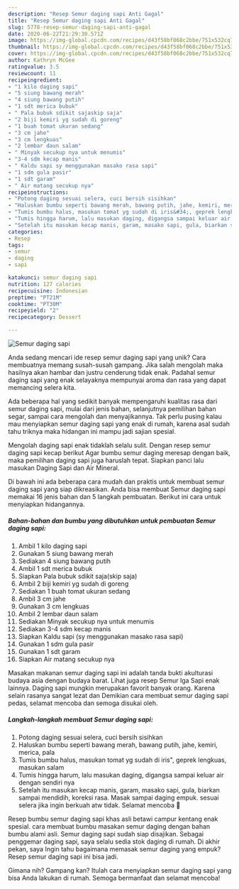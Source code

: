 ```yaml
---
description: "Resep Semur daging sapi Anti Gagal"
title: "Resep Semur daging sapi Anti Gagal"
slug: 5778-resep-semur-daging-sapi-anti-gagal
date: 2020-06-22T21:29:30.571Z
image: https://img-global.cpcdn.com/recipes/d43f58bf068c2bbe/751x532cq70/semur-daging-sapi-foto-resep-utama.jpg
thumbnail: https://img-global.cpcdn.com/recipes/d43f58bf068c2bbe/751x532cq70/semur-daging-sapi-foto-resep-utama.jpg
cover: https://img-global.cpcdn.com/recipes/d43f58bf068c2bbe/751x532cq70/semur-daging-sapi-foto-resep-utama.jpg
author: Kathryn McGee
ratingvalue: 3.5
reviewcount: 11
recipeingredient:
- "1 kilo daging sapi"
- "5 siung bawang merah"
- "4 siung bawang putih"
- "1 sdt merica bubuk"
- " Pala bubuk sdikit sajaskip saja"
- "2 biji kemiri yg sudah di goreng"
- "1 buah tomat ukuran sedang"
- "3 cm jahe"
- "3 cm lengkuas"
- "2 lembar daun salam"
- " Minyak secukup nya untuk menumis"
- "3-4 sdm kecap manis"
- " Kaldu sapi sy menggunakan masako rasa sapi"
- "1 sdm gula pasir"
- "1 sdt garam"
- " Air matang secukup nya"
recipeinstructions:
- "Potong daging sesuai selera, cuci bersih sisihkan"
- "Haluskan bumbu seperti bawang merah, bawang putih, jahe, kemiri, merica, pala"
- "Tumis bumbu halus, masukan tomat yg sudah di iris&#34;, geprek lengkuas, masukan salam"
- "Tumis hingga harum, lalu masukan daging, digangsa sampai keluar air dengan sendiri nya"
- "Setelah itu masukan kecap manis, garam, masako sapi, gula, biarkan sampai mendidih, koreksi rasa. Masak sampai daging empuk. sesuai selera jika ingin berkuah atw tidak. Selamat mencoba 🤗"
categories:
- Resep
tags:
- semur
- daging
- sapi

katakunci: semur daging sapi 
nutrition: 127 calories
recipecuisine: Indonesian
preptime: "PT21M"
cooktime: "PT30M"
recipeyield: "2"
recipecategory: Dessert

---
```



![Semur daging sapi](https://img-global.cpcdn.com/recipes/d43f58bf068c2bbe/751x532cq70/semur-daging-sapi-foto-resep-utama.jpg)

Anda sedang mencari ide resep semur daging sapi yang unik? Cara membuatnya memang susah-susah gampang. Jika salah mengolah maka hasilnya akan hambar dan justru cenderung tidak enak. Padahal semur daging sapi yang enak selayaknya mempunyai aroma dan rasa yang dapat memancing selera kita.

Ada beberapa hal yang sedikit banyak mempengaruhi kualitas rasa dari semur daging sapi, mulai dari jenis bahan, selanjutnya pemilihan bahan segar, sampai cara mengolah dan menyajikannya. Tak perlu pusing kalau mau menyiapkan semur daging sapi yang enak di rumah, karena asal sudah tahu triknya maka hidangan ini mampu jadi sajian spesial.

Mengolah daging sapi enak tidaklah selalu sulit. Dengan resep semur daging sapi kecap berikut Agar bumbu semur daging meresap dengan baik, maka pemilihan daging sapi juga haruslah tepat. Siapkan panci lalu masukan Daging Sapi dan Air Mineral.


Di bawah ini ada beberapa cara mudah dan praktis untuk membuat semur daging sapi yang siap dikreasikan. Anda bisa membuat Semur daging sapi memakai 16 jenis bahan dan 5 langkah pembuatan. Berikut ini cara untuk menyiapkan hidangannya.

<!--inarticleads1-->

##### Bahan-bahan dan bumbu yang dibutuhkan untuk pembuatan Semur daging sapi:

1. Ambil 1 kilo daging sapi
1. Gunakan 5 siung bawang merah
1. Sediakan 4 siung bawang putih
1. Ambil 1 sdt merica bubuk
1. Siapkan  Pala bubuk sdikit saja(skip saja)
1. Ambil 2 biji kemiri yg sudah di goreng
1. Sediakan 1 buah tomat ukuran sedang
1. Ambil 3 cm jahe
1. Gunakan 3 cm lengkuas
1. Ambil 2 lembar daun salam
1. Sediakan  Minyak secukup nya untuk menumis
1. Sediakan 3-4 sdm kecap manis
1. Siapkan  Kaldu sapi (sy menggunakan masako rasa sapi)
1. Gunakan 1 sdm gula pasir
1. Gunakan 1 sdt garam
1. Siapkan  Air matang secukup nya


Masakan makanan semur daging sapi ini adalah tanda bukti akulturasi budaya asia dengan budaya barat. Lihat juga resep Semur Iga Sapi enak lainnya. Daging sapi mungkin merupakan favorit banyak orang. Karena selain rasanya sangat lezat dan Demikian cara membuat semur daging sapi pedas, selamat mencoba dan semoga disukai oleh. 

<!--inarticleads2-->

##### Langkah-langkah membuat Semur daging sapi:

1. Potong daging sesuai selera, cuci bersih sisihkan
1. Haluskan bumbu seperti bawang merah, bawang putih, jahe, kemiri, merica, pala
1. Tumis bumbu halus, masukan tomat yg sudah di iris&#34;, geprek lengkuas, masukan salam
1. Tumis hingga harum, lalu masukan daging, digangsa sampai keluar air dengan sendiri nya
1. Setelah itu masukan kecap manis, garam, masako sapi, gula, biarkan sampai mendidih, koreksi rasa. Masak sampai daging empuk. sesuai selera jika ingin berkuah atw tidak. Selamat mencoba 🤗


Resep bumbu semur daging sapi khas asli betawi campur kentang enak spesial. cara membuat bumbu masakan semur daging dengan bahan bumbu alami asli. Semur daging sapi sudah siap disajikan. Sebagai penggemar daging sapi, saya selalu sedia stok daging di rumah. Di akhir pekan, saya Ingin tahu bagaimana memasak semur daging yang empuk? Resep semur daging sapi ini bisa jadi. 

Gimana nih? Gampang kan? Itulah cara menyiapkan semur daging sapi yang bisa Anda lakukan di rumah. Semoga bermanfaat dan selamat mencoba!
